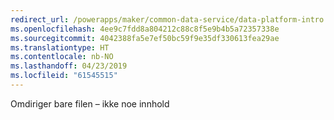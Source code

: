 ```yaml
---
redirect_url: /powerapps/maker/common-data-service/data-platform-intro
ms.openlocfilehash: 4ee9c7fdd8a804212c88c8f5e9b4b5a72357338e
ms.sourcegitcommit: 4042388fa5e7ef50bc59f9e35df330613fea29ae
ms.translationtype: HT
ms.contentlocale: nb-NO
ms.lasthandoff: 04/23/2019
ms.locfileid: "61545515"
---
```

Omdiriger bare filen – ikke noe innhold